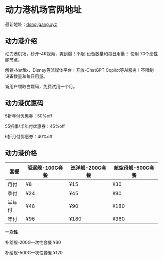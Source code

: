 # 动力港机场官网地址

最新地址：[dongligang.xyz](site01.dongligang.vip/login?code=3o3hrP0a)

## 动力港介绍

动力港机场，秒开-4K视频，爽到爆！不限-设备数量和每日用量！ 使用 70个高性能节点。

解锁-Netflix、Disney等流媒体平台！开放-ChatGPT Copilot等AI服务！不限制设备数量和每日用量。

新用户领取白嫖码，免费试用一个月。

## 动力港优惠码

5折年付优惠券：50%off

55折季/半年付优惠券：45%off

6折月付优惠券：40%off

## 动力港价格

|套餐|驱逐舰-100G套餐|巡洋舰-200G套餐|航空母舰-500G套餐|
|----|----|----|----|
|月付|¥8|¥15|¥30|
|季付|¥24|¥45|¥90|
|半年付|¥48|¥90|¥180|
|年付|¥96|¥180|¥360|

**一次性**

补给舰-200G一次性套餐 ¥60

补给舰-500G一次性套餐 ¥120
